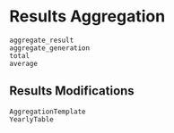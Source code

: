 Results Aggregation
===================

```@docs
aggregate_result
aggregate_generation
total
average
```

## Results Modifications

```@docs
AggregationTemplate
YearlyTable
```
